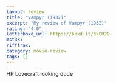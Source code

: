 ```yaml
---
layout: review
title: "Vampyr (1932)"
excerpt: "My review of Vampyr (1932)"
rating: "4.0"
letterboxd_url: https://boxd.it/3kEH29
mst3k:
rifftrax:
category: movie-review
tags: []
---
```


HP Lovecraft looking dude
